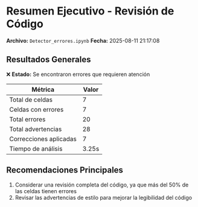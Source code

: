 # Resumen Ejecutivo - Revisión de Código

**Archivo:** `Detector_errores.ipynb`
**Fecha:** 2025-08-11 21:17:08

## Resultados Generales

❌ **Estado:** Se encontraron errores que requieren atención

| Métrica | Valor |
|---------|-------|
| Total de celdas | 7 |
| Celdas con errores | 7 |
| Total errores | 20 |
| Total advertencias | 28 |
| Correcciones aplicadas | 7 |
| Tiempo de análisis | 3.25s |

## Recomendaciones Principales

1. Considerar una revisión completa del código, ya que más del 50% de las celdas tienen errores
2. Revisar las advertencias de estilo para mejorar la legibilidad del código
